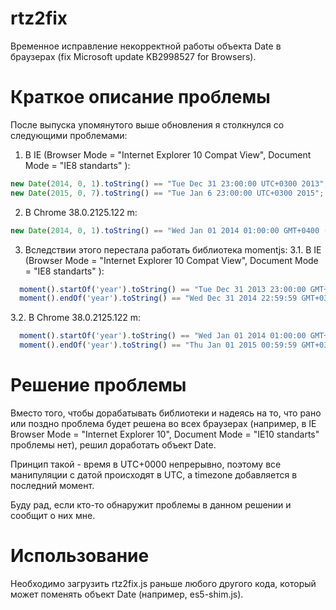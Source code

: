 rtz2fix
=======

Временное исправление некорректной работы объекта Date в браузерах (fix Microsoft update KB2998527 for Browsers).

Краткое описание проблемы
=========================
После выпуска упомянутого выше обновления я столкнулся со следующими проблемами:

1. В IE (Browser Mode = "Internet Explorer 10 Compat View", Document Mode = "IE8 standarts" ):
```js
new Date(2014, 0, 1).toString() == "Tue Dec 31 23:00:00 UTC+0300 2013";
new Date(2015, 0, 7).toString() == "Tue Jan 6 23:00:00 UTC+0300 2015";
```
2. В Chrome 38.0.2125.122 m:
```js
new Date(2014, 0, 1).toString() == "Wed Jan 01 2014 01:00:00 GMT+0400 (Russia TZ 2 Daylight Time)"
```
3. Вследствии этого перестала работать библиотека momentjs:
3.1. В IE (Browser Mode = "Internet Explorer 10 Compat View", Document Mode = "IE8 standarts" ):
```js
  moment().startOf('year').toString() == "Tue Dec 31 2013 23:00:00 GMT+0300";
  moment().endOf('year').toString() == "Wed Dec 31 2014 22:59:59 GMT+0300";
```  
3.2. В Chrome 38.0.2125.122 m:
```js
  moment().startOf('year').toString() == "Wed Jan 01 2014 01:00:00 GMT+0400"
  moment().endOf('year').toString() == "Thu Jan 01 2015 00:59:59 GMT+0300"
```
Решение проблемы
================
Вместо того, чтобы дорабатывать библиотеки и надеясь на то, что рано или поздно проблема будет решена во всех браузерах (например, в IE Browser Mode = "Internet Explorer 10", Document Mode = "IE10 standarts" проблемы нет), решил доработать объект Date.

Принцип такой - время в UTC+0000 непрерывно, поэтому все манипуляции с датой происходят в UTC, а timezonе добавляется в последний момент.

Буду рад, если кто-то обнаружит проблемы в данном решении и сообщит о них мне.

Использование
=============
Необходимо загрузить rtz2fix.js раньше любого другого кода, который может поменять объект Date (например, es5-shim.js).
